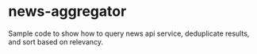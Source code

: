 # news-aggregator
Sample code to show how to query news api service, deduplicate results, and sort based on relevancy.
